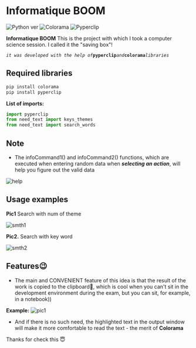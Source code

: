 # Informatique BOOM

![Python ver](https://img.shields.io/badge/python-3.8-orange) ![Colorama](https://img.shields.io/badge/colorama-0.4.6-purple) ![Pyperclip](https://img.shields.io/badge/pyperclip-1.9.0-blue)

**Informatique BOOM** This is the project with which I took a computer science session. I called it the "saving box"!

*```it was developed with the help of```***```pyperclip```***``` and ```***```colorama```***```libraries```*

## Required libraries ##

```python
pip install colorama
pip install pyperclip
```

**List of imports:**

```python
import pyperclip
from need_text import keys_themes
from need_text import search_words
```

## Note

* The infoCommand1() and infoCommand2() functions, which are executed when entering random data when ***selecting an action***, will help you figure out the valid data

![help](https://sun9-65.userapi.com/impg/UH5RXgdcZ8AhkZEFF_C8H8scPi9bNcB-RSPpAA/XAQW8GJhTZk.jpg?size=333x195&quality=96&sign=d4bd87cbb23f2092ebbde677473dee7c&type=album)

## Usage examples

**Pic1** Search with num of theme

![smth1](https://sun9-80.userapi.com/impg/0Nmi1fp0BWp8AqnaIxzozZgXsePgoK9Z0VinQQ/pxjQ7UuHdtE.jpg?size=1920x1080&quality=95&sign=7ef9a839f11c7a0813cdcf2dc1edf1cf&type=album)

**Pic2.** Search with key word

![smth2](https://sun9-65.userapi.com/impg/Wv1hcbICHV_-ofZGB77bogRIpxvNKdNouT3kOg/qh9renGBbiI.jpg?size=1920x1080&quality=95&sign=c06d51be94e47c8d1e77bf4c984fc1ef&type=album)

## Features:wink:

* The main and CONVENIENT feature of this idea is that the result of the work is copied to the clipboard:see_no_evil:, which is cool when you can't sit in the development environment during the exam, but you can sit, for example, in a notebook))



**Example:**
![pic1](https://sun9-5.userapi.com/impg/bftLUPgDKpi57idjhpFqS1AYx6IuIQaocZJPlw/4r-YWZQsa3M.jpg?size=1920x1080&quality=95&sign=cb79ef76146ea7cdc8e136029835c7bf&type=album)




* And if there is no such need, the highlighted text in the output window will make it more comfortable to read the text - the merit of **Colorama**



Thanks for check this :innocent: